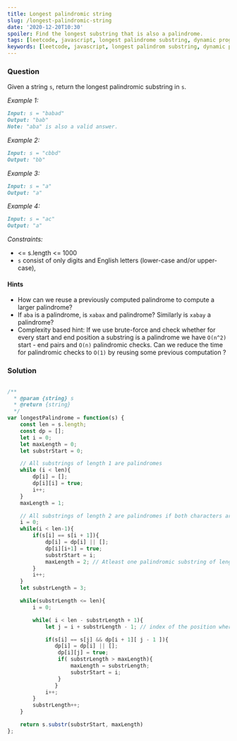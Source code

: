 ```yaml
---
title: Longest palindromic string
slug: /longest-palindromic-string
date: '2020-12-20T10:30'
spoiler: Find the longest substring that is also a palindrome.
tags: [leetcode, javascript, longest palindrome substring, dynamic programming, ]
keywords: [leetcode, javascript, longest palindrom substring, dynamic programming, interview questions]
---
```

### Question
Given a string `s`, return the longest palindromic substring in `s`.

*Example 1:*
```md
Input: s = "babad"
Output: "bab"
Note: "aba" is also a valid answer.
```
*Example 2:*
```md
Input: s = "cbbd"
Output: "bb"
```
*Example 3:*
```md
Input: s = "a"
Output: "a"
```
*Example 4:*
```md
Input: s = "ac"
Output: "a"
 ```

*Constraints:*

* <= s.length <= 1000
* `s` consist of only digits and English letters (lower-case and/or upper-case),

#### Hints
* How can we reuse a previously computed palindrome to compute a larger palindrome?
* If `aba` is a palindrome, is `xabax` and palindrome? Similarly is `xabay` a palindrome?
* Complexity based hint: If we use brute-force and check whether for every start and end position a substring is a palindrome we have `O(n^2)` start - end pairs and `O(n)` palindromic checks. Can we reduce the time for palindromic checks to `O(1)` by reusing some previous computation ?
### Solution
```js

/**
  * @param {string} s
  * @return {string}
  */
var longestPalindrome = function(s) {
    const len = s.length;
    const dp = [];
    let i = 0;
    let maxLength = 0;
    let substrStart = 0;

    // All substrings of length 1 are palindromes
    while (i < len){
        dp[i] = [];
        dp[i][i] = true;
        i++;
    }
    maxLength = 1;

    // All substrings of length 2 are palindromes if both characters are same.
    i = 0;
    while(i < len-1){
        if(s[i] == s[i + 1]){
            dp[i] = dp[i] || [];
            dp[i][i+1] = true;
            substrStart = i;
            maxLength = 2; // Atleast one palindromic substring of length 2 is found
        }
        i++;
    }
    let substrLength = 3;

    while(substrLength <= len){
        i = 0;

        while( i < len - substrLength + 1){
            let j = i + substrLength - 1; // index of the position where a substring of length "substrLength" ends.

            if(s[i] == s[j] && dp[i + 1][ j - 1 ]){
               dp[i] = dp[i] || [];
                dp[i][j] = true;
                if( substrLength > maxLength){
                    maxLength = substrLength;
                    substrStart = i;
                }
               }
            i++;
        }
        substrLength++;
    }

    return s.substr(substrStart, maxLength)
};

```
